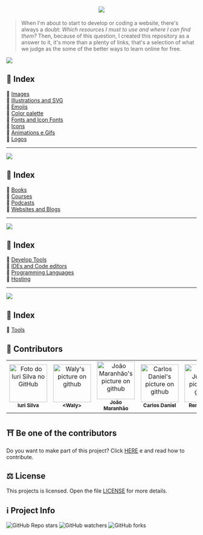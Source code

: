 <h1 align="center">
  <img src="../assets/logo.png">
</h1>

> When I'm about to start to develop or coding a website, there's always a doubt: <i>Which resources I must to use and where I can find them?</i>
> Then, because of this question, I created this repository as a answer to it, it's more than a plenty of links, that's a selection of what we judge as the some of the better ways to learn online for free.

<img src="../assets/banner1.png">

## 📕 Index

📌 [Images](../materiais-gratuitos-para-sites.md#-imagens)<br>
📌 [Illustrations and SVG](../materiais-gratuitos-para-sites.md#-ilustrações-e-vetores)<br>
📌 [Emojis](../materiais-gratuitos-para-sites.md#-emojis)<br>
📌 [Color palette](../materiais-gratuitos-para-sites.md#-paletas-de-cores)<br>
📌 [Fonts and Icon Fonts](../materiais-gratuitos-para-sites.md#-fontes-e-fontes-de-ícones)<br>
📌 [Icons](../materiais-gratuitos-para-sites.md#-ícones)<br>
📌 [Animations e Gifs](../materiais-gratuitos-para-sites.md#-animações-e-gifs)<br>
📌 [Logos](../materiais-gratuitos-para-sites.md#-logos)<br>

---

<img src="../assets/banner2.png">

## 📕 Index

📌 [Books](../materiais-gratuitos-para-estudos.md#-livros)<br>
📌 [Courses](../materiais-gratuitos-para-estudos.md#-cursos)<br>
📌 [Podcasts](../materiais-gratuitos-para-estudos.md#-podcasts)<br>
📌 [Websites and Blogs](../materiais-gratuitos-para-estudos.md#-sites-e-blogs)<br>

---

<img src="../assets/banner3.png">

## 📕 Index

📌 [Develop Tools](../materiais-gratuitos-para-devs.md#-ferramentas-de-desenvolvimento)<br>
📌 [IDEs and Code editors](../materiais-gratuitos-para-devs.md#-ides-e-editores-de-código)<br>
📌 [Programming Languages](../materiais-gratuitos-para-devs.md#-linguagens-de-programação)<br>
📌 [Hosting](../materiais-gratuitos-para-devs.md#-hospedagem)<br>

---

<img src="../assets/banner4.png">

## 📕 Index

📌 [Tools](../materiais-gratuitos-para-designers.md#-ferramentas) <br>

## 🌈 Contributors<br>

<table>
  <tr>
    <td align="center">
      <a href="https://github.com/iuricode">
        <img src="https://avatars3.githubusercontent.com/u/31936044" width="100px;" alt="Foto do Iuri Silva no GitHub"/><br>
        <sub>
          <b>Iuri Silva</b>
        </sub>
      </a>
    </td>
    <td align="center">
      <a href="https://github.com/walysonfelipe">
        <img src="https://avatars1.githubusercontent.com/u/35854466" width="100px;" alt="Waly's picture on github"/><br>
        <sub>
          <b><<!---->Waly></b>
        </sub>
      </a><br>
    </td>
    <td align="center">
      <a href="https://github.com/joaomaranhao">
        <img src="https://avatars0.githubusercontent.com/u/31970285" width="100px;" alt="João Maranhão's picture on github"/><br>
        <sub>
          <b>João Maranhão</b>
        </sub>
      </a><br>
    </td>
    <td align="center">
      <a href="https://github.com/ff4LL">
        <img src="https://avatars0.githubusercontent.com/u/66672234" width="100px;" alt="Carlos Daniel's picture on github"/><br>
        <sub>
          <b>Carlos Daniel</b>
        </sub>
      </a><br>
    </td>
    <td align="center">
      <a href="https://github.com/reness0">
        <img src="https://avatars0.githubusercontent.com/u/49681380" width="100px;" alt="Renê Júnior's picture on github"/><br>
        <sub>
          <b>Renê Júnior</b>
        </sub>
      </a><br>
    </td>

  
  </tr>
</table>

## ⛩ Be one of the contributors<br>

Do you want to make part of this project? Click [HERE](../CONTRIBUTING.md) e and read how to contribute.<br>

## ⚖ License

This projects is  licensed. Open the file [LICENSE](../LICENSE.md) for more details.<br>

## ℹ️ Project Info

![GitHub Repo stars](https://img.shields.io/github/stars/iuricode/recursos-gratuitos?style=for-the-badge)
![GitHub watchers](https://img.shields.io/github/watchers/iuricode/recursos-gratuitos?style=for-the-badge)
![GitHub forks](https://img.shields.io/github/forks/iuricode/recursos-gratuitos?style=for-the-badge)
